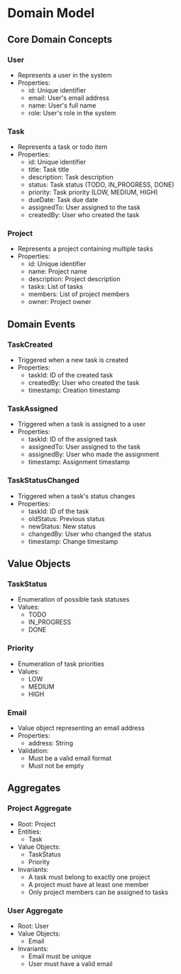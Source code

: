 # Domain Model

## Core Domain Concepts

### User
- Represents a user in the system
- Properties:
  - id: Unique identifier
  - email: User's email address
  - name: User's full name
  - role: User's role in the system

### Task
- Represents a task or todo item
- Properties:
  - id: Unique identifier
  - title: Task title
  - description: Task description
  - status: Task status (TODO, IN_PROGRESS, DONE)
  - priority: Task priority (LOW, MEDIUM, HIGH)
  - dueDate: Task due date
  - assignedTo: User assigned to the task
  - createdBy: User who created the task

### Project
- Represents a project containing multiple tasks
- Properties:
  - id: Unique identifier
  - name: Project name
  - description: Project description
  - tasks: List of tasks
  - members: List of project members
  - owner: Project owner

## Domain Events

### TaskCreated
- Triggered when a new task is created
- Properties:
  - taskId: ID of the created task
  - createdBy: User who created the task
  - timestamp: Creation timestamp

### TaskAssigned
- Triggered when a task is assigned to a user
- Properties:
  - taskId: ID of the assigned task
  - assignedTo: User assigned to the task
  - assignedBy: User who made the assignment
  - timestamp: Assignment timestamp

### TaskStatusChanged
- Triggered when a task's status changes
- Properties:
  - taskId: ID of the task
  - oldStatus: Previous status
  - newStatus: New status
  - changedBy: User who changed the status
  - timestamp: Change timestamp

## Value Objects

### TaskStatus
- Enumeration of possible task statuses
- Values:
  - TODO
  - IN_PROGRESS
  - DONE

### Priority
- Enumeration of task priorities
- Values:
  - LOW
  - MEDIUM
  - HIGH

### Email
- Value object representing an email address
- Properties:
  - address: String
- Validation:
  - Must be a valid email format
  - Must not be empty

## Aggregates

### Project Aggregate
- Root: Project
- Entities:
  - Task
- Value Objects:
  - TaskStatus
  - Priority
- Invariants:
  - A task must belong to exactly one project
  - A project must have at least one member
  - Only project members can be assigned to tasks

### User Aggregate
- Root: User
- Value Objects:
  - Email
- Invariants:
  - Email must be unique
  - User must have a valid email 